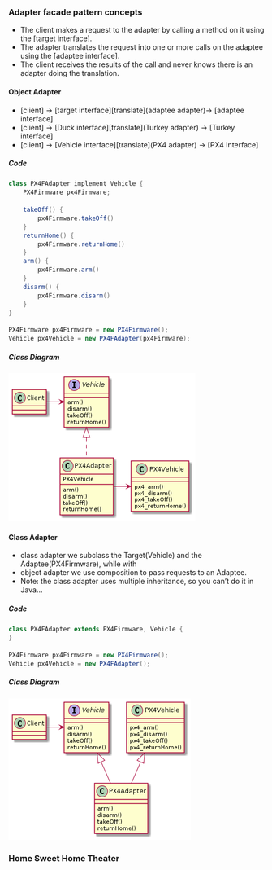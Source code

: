 ### Adapter facade pattern concepts
* The client makes a request to the adapter by calling a method on it using the [target interface].
* The adapter translates the request into one or more calls on the adaptee using the [adaptee interface].
* The client receives the results of the call and never knows there is an adapter doing the translation.

#### Object Adapter
* [client] -> [target interface][translate](adaptee adapter)-> [adaptee interface]
* [client] -> [Duck interface][translate](Turkey adapter) -> [Turkey interface]
* [client] -> [Vehicle interface][translate](PX4 adapter) -> [PX4 Interface]


##### Code

```java
class PX4FAdapter implement Vehicle {
    PX4Firmware px4Firmware;

    takeOff() {
        px4Firmware.takeOff()
    }
    returnHome() {
        px4Firmware.returnHome()
    }
    arm() {
        px4Firmware.arm()
    }
    disarm() {
        px4Firmware.disarm()
    }
}

PX4Firmware px4Firmware = new PX4Firmware();
Vehicle px4Vehicle = new PX4FAdapter(px4Firmware);
```

##### Class Diagram
![alt_image](/design/object_adapter_diagram.png)

#### Class Adapter
* class adapter we subclass the Target(Vehicle) and the Adaptee(PX4Firmware), while with 
* object adapter we use composition to pass requests to an Adaptee.
* Note: the class adapter uses multiple inheritance, so you can’t do it in Java...
##### Code

```java
class PX4FAdapter extends PX4Firmware, Vehicle {
}

PX4Firmware px4Firmware = new PX4Firmware();
Vehicle px4Vehicle = new PX4FAdapter();
```

##### Class Diagram
![alt_image](/design/class_adapter_diagram.png)


### Home Sweet Home Theater 
